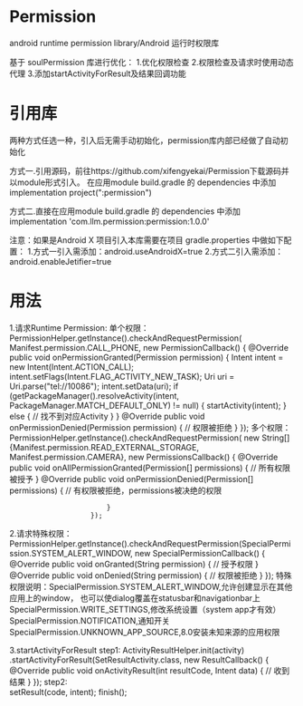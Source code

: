 # Permission
android runtime permission library/Android 运行时权限库

基于 soulPermission 库进行优化：
1.优化权限检查
2.权限检查及请求时使用动态代理
3.添加startActivityForResult及结果回调功能

# 引用库
两种方式任选一种，引入后无需手动初始化，permission库内部已经做了自动初始化

方式一.引用源码，前往https://github.com/xifengyekai/Permission下载源码并以module形式引入。
在应用module build.gradle 的 dependencies 中添加 implementation project(":permission")

方式二.直接在应用module build.gradle 的 dependencies 中添加 
    implementation 'com.llm.permission:permission:1.0.0'

注意：如果是Android X 项目引入本库需要在项目 gradle.properties 中做如下配置：
    1.方式一引入需添加：android.useAndroidX=true
    2.方式二引入需添加：android.enableJetifier=true
    
# 用法
1.请求Runtime Permission:
    单个权限：
        PermissionHelper.getInstance().checkAndRequestPermission(
                        Manifest.permission.CALL_PHONE, new PermissionCallback() {
                            @Override
                            public void onPermissionGranted(Permission permission) {
                                Intent intent = new Intent(Intent.ACTION_CALL);
                                intent.setFlags(Intent.FLAG_ACTIVITY_NEW_TASK);
                                Uri uri = Uri.parse("tel://10086");
                                intent.setData(uri);
                                if (getPackageManager().resolveActivity(intent, PackageManager.MATCH_DEFAULT_ONLY) != null) {
                                    startActivity(intent);
                                } else {
                                    // 找不到对应Activity
                                }
                            }
                            @Override
                            public void onPermissionDenied(Permission permission) {
                                // 权限被拒绝
                            }
                        });
    多个权限：
        PermissionHelper.getInstance().checkAndRequestPermission(
                        new String[]{Manifest.permission.READ_EXTERNAL_STORAGE, Manifest.permission.CAMERA},
                        new PermissionsCallback() {
                            @Override
                            public void onAllPermissionGranted(Permission[] permissions) {
                                // 所有权限被授予
                            }
                            @Override
                            public void onPermissionDenied(Permission[] permissions) {
                                // 有权限被拒绝，permissions被决绝的权限
        
                            }
                        });
                        
2.请求特殊权限：
    PermissionHelper.getInstance().checkAndRequestPermission(SpecialPermission.SYSTEM_ALERT_WINDOW,
                    new SpecialPermissionCallback() {
                        @Override
                        public void onGranted(String permission) {
                            // 授予权限
                        }
                        @Override
                        public void onDenied(String permission) {
                            // 权限被拒绝
                        }
                    });
    特殊权限说明：SpecialPermission.SYSTEM_ALERT_WINDOW,允许创建显示在其他应用上的window，
                                                      也可以使dialog覆盖在statusbar和navigationbar上
                SpecialPermission.WRITE_SETTINGS,修改系统设置（system app才有效）
                SpecialPermission.NOTIFICATION,通知开关
                SpecialPermission.UNKNOWN_APP_SOURCE,8.0安装未知来源的应用权限

3.startActivityForResult
    step1:
        ActivityResultHelper.init(activity)
                        .startActivityForResult(SetResultActivity.class, new ResultCallback() {
                            @Override
                            public void onActivityResult(int resultCode, Intent data) {
                                // 收到结果
                            }
                        });
    step2:  
        setResult(code, intent);
        finish();
